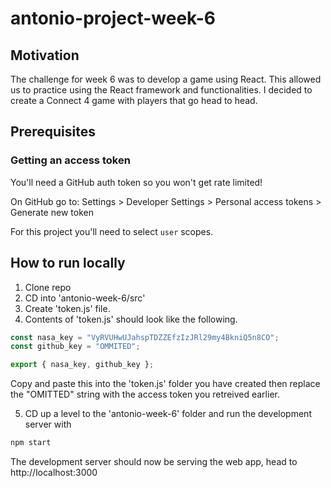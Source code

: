 # antonio-project-week-6

## Motivation
The challenge for week 6 was to develop a game using React. This allowed us to practice using the React framework and functionalities.
I decided to create a Connect 4 game with players that go head to head. 

## Prerequisites 
### Getting an access token
You'll need a GitHub auth token so you won't get rate limited!

On GitHub go to: Settings > Developer Settings > Personal access tokens > Generate new token

For this project you'll need to select `user` scopes.

## How to run locally

1. Clone repo
2. CD into 'antonio-week-6/src'
3. Create 'token.js' file.
4. Contents of 'token.js' should look like the following.
```javascript
const nasa_key = "VyRVUHwUJahspTDZZEfzIzJRl29my4BkniQ5n8CO";
const github_key = "OMMITED";

export { nasa_key, github_key };

```
Copy and paste this into the 'token.js' folder you have created then replace the "OMITTED" string with the access token you retreived earlier.

5. CD up a level to the 'antonio-week-6' folder and run the development server with
```cmd
npm start
```


The development server should now be serving the web app, head to http://localhost:3000

